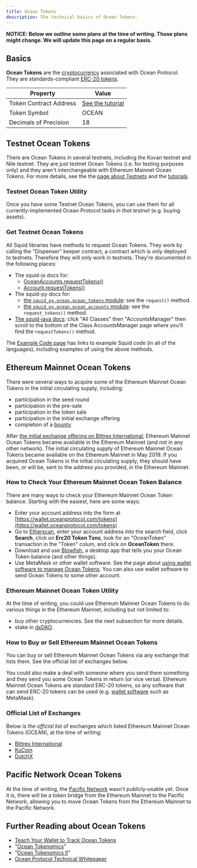 ```yaml
---
title: Ocean Tokens
description: The technical basics of Ocean Tokens.
---
```


**NOTICE: Below we outline some plans at the time of writing. Those plans might change. We will update this page on a regular basis.**

## Basics

**Ocean Tokens** are the [cryptocurrency](https://en.wikipedia.org/wiki/Cryptocurrency) associated with Ocean Protocol. They are standards-compliant [ERC-20 tokens](https://en.wikipedia.org/wiki/ERC-20).

| Property               | Value                                                    |
| ---------------------- | -------------------------------------------------------- |
| Token Contract Address | [See the tutorial](/tutorials/wallets-and-ocean-tokens/) |
| Token Symbol           | OCEAN                                                    |
| Decimals of Precision  | 18                                                       |

## Testnet Ocean Tokens

There are Ocean Tokens in several testnets, including the Kovan testnet and Nile testnet. They are just testnet Ocean Tokens (i.e. for testing purposes only) and they aren't interchangeable with Ethereum Mainnet Ocean Tokens. For more details, see the the [page about Testnets](/concepts/testnets/) and the [tutorials](/tutorials/introduction/).

### Testnet Ocean Token Utility

Once you have some Testnet Ocean Tokens, you can use them for all currently-implemented Ocean Protocol tasks _in that testnet_ (e.g. buying assets).

### Get Testnet Ocean Tokens

All Squid libraries have methods to request Ocean Tokens. They work by calling the "Dispenser" keeper contract, a contract which is only deployed to testnets. Therefore they will only work in testnets. They're documented in the following places:

- The squid-js docs for:
  - [OceanAccounts.requestTokens()](/references/squid-js/#OceanAccounts-requestTokens)
  - [Account.requestTokens()](/references/squid-js/#Account-requestTokens)
- The squid-py docs for:
  - [the `squid_py.ocean.ocean_tokens` module](https://squid-py.readthedocs.io/en/develop/api/squid_py.ocean.ocean_tokens.html): see the `request()` method.
  - [the `squid_py.ocean.ocean_accounts` module](https://squid-py.readthedocs.io/en/develop/api/squid_py.ocean.ocean_accounts.html): see the `request_tokens()` method.
- [The squid-java docs](https://www.javadoc.io/doc/com.oceanprotocol/squid/): click "All Classes" then "AccountsManager" then scroll to the bottom of the Class AccountsManager page where you'll find the `requestTokens()` method.

The [Example Code page](/tutorials/example-code/) has links to example Squid code (in all of the languages), including examples of using the above methods.

## Ethereum Mainnet Ocean Tokens

There were several ways to acquire some of the Ethereum Mainnet Ocean Tokens in the initial circulating supply, including:

- participation in the seed round
- participation in the pre-sale
- participation in the token sale
- participation in the initial exchange offering
- completion of a [bounty](/concepts/bounties/)

After [the initial exchange offering on Bittrex International](https://blog.oceanprotocol.com/initial-exchange-offering-of-ocean-protocol-on-bittrex-international-a454688f466a), Ethereum Mainnet Ocean Tokens became available in the Ethereum Mainnet (and not in any other network).
The initial circulating supply of Ethereum Mainnet Ocean Tokens became available on the Ethereum Mainnet in May 2019.
If you acquired Ocean Tokens in the initial circulating supply, they should have been, or will be, sent to the address you provided, in the Ethereum Mainnet.

### How to Check Your Ethereum Mainnet Ocean Token Balance

There are many ways to check your Ethereum Mainnet Ocean Token balance. Starting with the easiest, here are some ways:

- Enter your account address into the form at [https://wallet.oceanprotocol.com/tokens](https://wallet.oceanprotocol.com/tokens)
- Go to [Etherscan](https://etherscan.io/), enter your account address into the search field, click **Search**, click on **Erc20 Token Txns**, look for an "OceanToken" transaction in the "Token" colum, and click on **OceanToken** there.
- Download and use [Blowfish](https://github.com/kremalicious/blowfish), a desktop app that tells you your Ocean Token balance (and other things).
- Use MetaMask or other wallet software. See the page about [using wallet software to manage Ocean Tokens](/tutorials/wallets-and-ocean-tokens/). You can also use wallet software to send Ocean Tokens to some other account.

### Ethereum Mainnet Ocean Token Utility

At the time of writing, you could use Ethereum Mainnet Ocean Tokens to do various things in the Ethereum Mainnet, including but not limited to:

- buy other cryptocurrencies. See the next subsection for more details.
- stake in [dxDAO](https://dxdao.daostack.io/).

### How to Buy or Sell Ethereum Mainnet Ocean Tokens

You can buy or sell Ethereum Mainnet Ocean Tokens via any exchange that lists them. See the official list of exchanges below.

You could also make a deal with someone where you send them something and they send you some Ocean Tokens in return (or vice versa). Ethereum Mainnet Ocean Tokens are standard ERC-20 tokens, so any software that can send ERC-20 tokens can be used (e.g. [wallet software](/concepts/wallets/) such as MetaMask).

### Official List of Exchanges

Below is the _official list_ of exchanges which listed Ethereum Mainnet Ocean Tokens (OCEAN), at the time of writing:

- [Bittrex International](https://international.bittrex.com/)
- [KuCoin](https://www.kucoin.com/)
- [DutchX](https://dutchx.readthedocs.io/en/latest/)

## Pacific Network Ocean Tokens

At the time of writing, the [Pacific Network](/concepts/pacific-network/) wasn't publicly-usable yet. Once it is, there will be a token bridge from the Ethereum Mainnet to the Pacific Network, allowing you to move Ocean Tokens from the Ethereum Mainnet to the Pacific Network.

## Further Reading about Ocean Tokens

- [Teach Your Wallet to Track Ocean Tokens](/tutorials/wallets-and-ocean-tokens/)
- “[Ocean Tokenomics](https://blog.oceanprotocol.com/ocean-tokenomics-d34f28c480a8)”
- “[Ocean Tokenomics II](https://blog.oceanprotocol.com/https-blog-oceanprotocol-com-ocean-tokenomics-ii-faf05854314b)”
- [Ocean Protocol Technical Whitepaper](https://oceanprotocol.com/tech-whitepaper.pdf)
